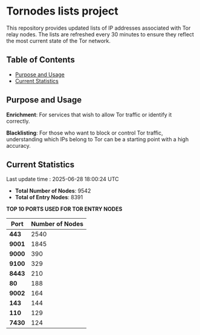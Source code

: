 # Tornodes lists project

This repository provides updated lists of IP addresses associated with Tor relay nodes. The lists are refreshed every 30 minutes to ensure they reflect the most current state of the Tor network.

## Table of Contents

- [Purpose and Usage](#purpose-and-usage)
- [Current Statistics](#current-statistics)


## Purpose and Usage

**Enrichment**: For services that wish to allow Tor traffic or identify it correctly.

**Blacklisting**: For those who want to block or control Tor traffic, understanding which IPs belong to Tor can be a starting point with a high accuracy.

## Current Statistics

Last update time : 2025-06-28 18:00:24 UTC

- **Total Number of Nodes**: 9542
- **Total of Entry Nodes**: 8391

**TOP 10 PORTS USED FOR TOR ENTRY NODES**

| **Port** | **Number of Nodes** |
|------|-----------------|
| **443**   | 2540  |
| **9001**   | 1845  |
| **9000**   | 390  |
| **9100**   | 329  |
| **8443**   | 210  |
| **80**   | 188  |
| **9002**   | 164  |
| **143**   | 144  |
| **110**   | 129  |
| **7430**   | 124  |

